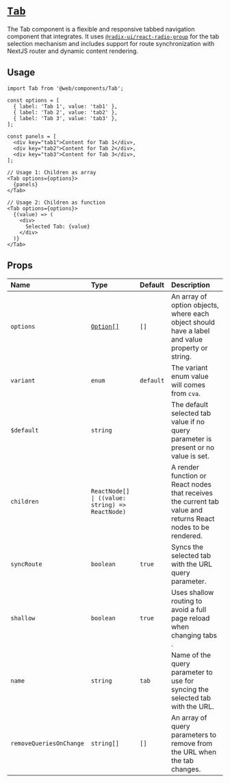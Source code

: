 # [`Tab`](../../apps/web/components/Tab.tsx)

The Tab component is a flexible and responsive tabbed navigation component that integrates. It uses [`@radix-ui/react-radio-group`](https://www.radix-ui.com/primitives/docs/components/radio-group) for the tab selection mechanism and includes support for route synchronization with NextJS router and dynamic content rendering.

## Usage

```tsx
import Tab from '@web/components/Tab';

const options = [
  { label: 'Tab 1', value: 'tab1' },
  { label: 'Tab 2', value: 'tab2' },
  { label: 'Tab 3', value: 'tab3' },
];

const panels = [
  <div key="tab1">Content for Tab 1</div>,
  <div key="tab2">Content for Tab 2</div>,
  <div key="tab3">Content for Tab 3</div>,
];

// Usage 1: Children as array
<Tab options={options}>
  {panels}
</Tab>

// Usage 2: Children as function
<Tab options={options}>
  {(value) => (
    <div>
      Selected Tab: {value}
    </div>
  )}
</Tab>

```

## Props

<!-- prettier-ignore -->
| Name                    | Type                            | Default      | Description                                                                                              |
| :---------------------- | :------------------------------ | :----------  | :------------------------------------------------------------------------------------------------------- | 
| `options`               | [`Option[]`](../../apps/web/types/globals.d.ts#L7)                    | `[]`  | An array of option objects, where each object should have a label and value property or string.          |                                 |
| `variant`               | `enum`                          | `default`    | The variant enum value will comes from `cva`.                                                            |
| `$default`              | `string`                        |  | The default selected tab value if no query parameter is present or no value is set.                      |
| `children`              | `ReactNode[] \| ((value: string) => ReactNode)`|  | A render function or React nodes that receives the current tab value and returns React nodes to be rendered.|
| `syncRoute`             | `boolean`                       | `true`      | Syncs the selected tab with the URL query parameter.                                                     |
| `shallow`               | `boolean `                      | `true`       | Uses shallow routing to avoid a full page reload when changing tabs .   
| `name`                  | `string `                       | `tab`        | Name of the query parameter to use for syncing the selected tab with the URL.                           |
| `removeQueriesOnChange` | `string[]`                      | `[]`        | An array of query parameters to remove from the URL when the tab changes.                                |
